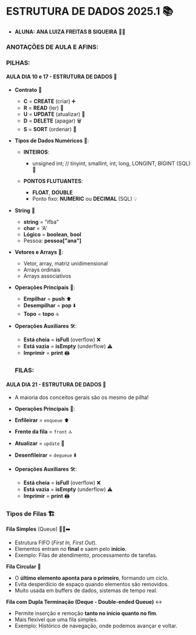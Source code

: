 # **ESTRUTURA DE DADOS 2025.1** 📚

- **ALUNA:** **ANA LUIZA FREITAS B SIQUEIRA** 👩‍🎓

### **ANOTAÇÕES DE AULA E AFINS:**

### PILHAS:

#### **AULA DIA 10 e 17 - ESTRUTURA DE DADOS** 📅

- **Contrato** 📝  
  - **C** = **CREATE** (criar) ➕  
  - **R** = **READ** (ler) 📖  
  - **U** = **UPDATE** (atualizar) 🔄  
  - **D** = **DELETE** (apagar) 🗑️  
  - **S** = **SORT** (ordenar) 🔢

- **Tipos de Dados Numéricos** 🔢:
  - **INTEIROS**:  
    - unsigned int; // tinyint, smallint, int, long, LONGINT, BIGINT (SQL) 🔢

  - **PONTOS FLUTUANTES**:  
    - **FLOAT**, **DOUBLE**  
    - Ponto fixo: **NUMERIC** ou **DECIMAL** (SQL) 💡

- **String** 💬  
  - **string** = "ifba"  
  - **char** = 'A'  
  - **Lógico** = **boolean**, **bool**  
  - Pessoa: **pessoa["ana"]**

- **Vetores e Arrays** 🧮:
  - Vetor, array, matriz unidimensional  
  - Arrays ordinais  
  - Arrays associativos

- **Operações Principais** 🔧:
  - **Empilhar** = **push** ⬆️  
  - **Desempilhar** = **pop** ⬇️  
  - **Topo** = **topo** 🔝

- **Operações Auxiliares** 🛠️:
  - **Está cheia** = **isFull** (overflow) ❌  
  - **Está vazia** = **isEmpty** (underflow) ⚠️  
  - **Imprimir** = **print** 🖨️

  ### FILAS:

#### **AULA DIA 21 - ESTRUTURA DE DADOS** 📅

- A maioria dos conceitos gerais são os mesmo de pilha!

- **Operações Principais** 🔧:  
- **Enfileirar** = `enqueue` ⬆️  
- **Frente da fila** = `front` 🔝  
- **Atualizar** = `update` 🔄  
- **Desenfileirar** = `dequeue` ⬇️  

- **Operações Auxiliares** 🛠️:
  - **Está cheia** = **isFull** (overflow) ❌  
  - **Está vazia** = **isEmpty** (underflow) ⚠️  
  - **Imprimir** = **print** 🖨️

### **Tipos de Filas** 🏗️  

**Fila Simples** (Queue) 🏃‍♂️➡️  
- Estrutura FIFO (*First In, First Out*).  
- Elementos entram no **final** e saem pelo **início**.  
- Exemplo: Filas de atendimento, processamento de tarefas.  

**Fila Circular** 🔄  
- O **último elemento aponta para o primeiro**, formando um ciclo.  
- Evita desperdício de espaço quando elementos são removidos.  
- Muito usada em buffers de dados, sistemas de tempo real.  

**Fila com Dupla Terminação (Deque - Double-ended Queue)** ↔️  
- Permite inserção e remoção **tanto no início quanto no fim**.  
- Mais flexível que uma fila simples.  
- Exemplo: Histórico de navegação, onde podemos avançar e voltar.  



